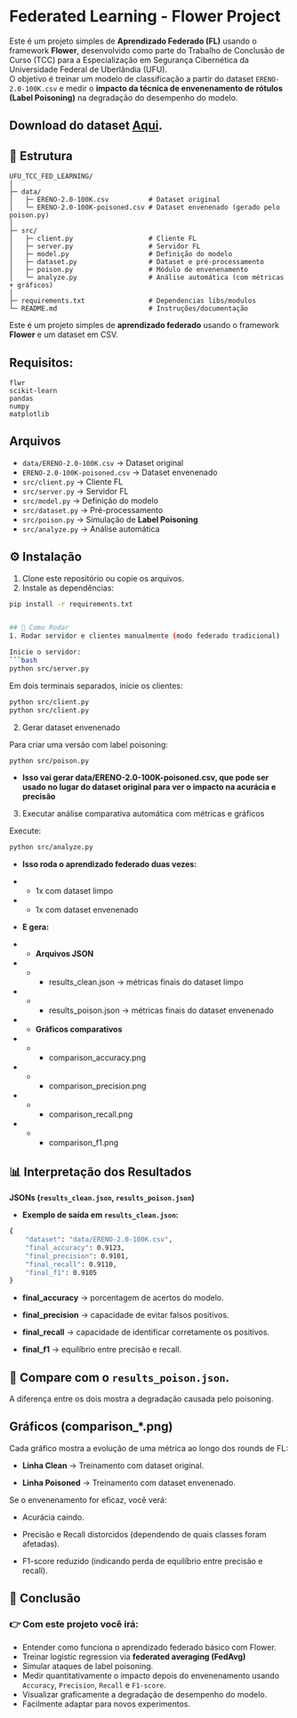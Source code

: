 # Federated Learning - Flower Project

Este é um projeto simples de **Aprendizado Federado (FL)** usando o framework **Flower**, desenvolvido como parte do Trabalho de Conclusão de Curso (TCC) para a Especialização em Segurança Cibernética da Universidade Federal de Uberlândia (UFU).  
O objetivo é treinar um modelo de classificação a partir do dataset `ERENO-2.0-100K.csv` e medir o **impacto da técnica de envenenamento de rótulos (Label Poisoning)** na degradação do desempenho do modelo.

Download do dataset [Aqui](https://drive.google.com/file/d/1Il9YL3cOv8ret1NPoDVITSEbwRyaNoRV/view?usp=drivesdk).
---

## 📂 Estrutura
```
UFU_TCC_FED_LEARNING/
│
├─ data/
│   ├─ ERENO-2.0-100K.csv          # Dataset original
│   └─ ERENO-2.0-100K-poisoned.csv # Dataset envenenado (gerado pelo poison.py)
│
├─ src/
│   ├─ client.py                   # Cliente FL
│   ├─ server.py                   # Servidor FL
│   ├─ model.py                    # Definição do modelo
│   ├─ dataset.py                  # Dataset e pré-processamento
│   ├─ poison.py                   # Módulo de envenenamento
│   └─ analyze.py                  # Análise automática (com métricas + gráficos)
│
├─ requirements.txt                # Dependencias libs/modulos
└─ README.md                       # Instruções/documentação
```



Este é um projeto simples de **aprendizado federado** usando o framework **Flower** e um dataset em CSV.



## Requisitos:
```
flwr
scikit-learn
pandas
numpy
matplotlib
```

## Arquivos
- `data/ERENO-2.0-100K.csv` → Dataset original
- `ERENO-2.0-100K-poisoned.csv` → Dataset envenenado
- `src/client.py` → Cliente FL
- `src/server.py` → Servidor FL
- `src/model.py` → Definição do modelo
- `src/dataset.py` → Pré-processamento
- `src/poison.py` → Simulação de **Label Poisoning**
- `src/analyze.py` → Análise automática


## ⚙️ Instalação

1. Clone este repositório ou copie os arquivos.
2. Instale as dependências:
```bash
pip install -r requirements.txt


## 🚀 Como Rodar
1. Rodar servidor e clientes manualmente (modo federado tradicional)

Inicie o servidor:
```bash
python src/server.py
```

Em dois terminais separados, inicie os clientes:
```bash
python src/client.py
python src/client.py
```

2. Gerar dataset envenenado

Para criar uma versão com label poisoning:
```bash
python src/poison.py
```
* **Isso vai gerar data/ERENO-2.0-100K-poisoned.csv, que pode ser usado no lugar do dataset original para ver o impacto na acurácia e precisão**

3. Executar análise comparativa automática com métricas e gráficos

Execute:
```bash
python src/analyze.py
```

* **Isso roda o aprendizado federado duas vezes:**

* * 1x com dataset limpo

* * 1x com dataset envenenado

* **E gera:**

* * **Arquivos JSON**

* * * results_clean.json → métricas finais do dataset limpo

* * * results_poison.json → métricas finais do dataset envenenado

* * **Gráficos comparativos**

* * * comparison_accuracy.png

* * * comparison_precision.png

* * * comparison_recall.png

* * * comparison_f1.png


## 📊 Interpretação dos Resultados

**JSONs (`results_clean.json`, `results_poison.json`)**

* **Exemplo de saída em `results_clean.json`:**

```bash
{
    "dataset": "data/ERENO-2.0-100K.csv",
    "final_accuracy": 0.9123,
    "final_precision": 0.9101,
    "final_recall": 0.9110,
    "final_f1": 0.9105
}
```

* **final_accuracy** → porcentagem de acertos do modelo.

* **final_precision** → capacidade de evitar falsos positivos.

* **final_recall** → capacidade de identificar corretamente os positivos.

* **final_f1** → equilíbrio entre precisão e recall.

## 📌 Compare com o `results_poison.json`.
A diferença entre os dois mostra a degradação causada pelo poisoning.

## Gráficos (comparison_*.png)

Cada gráfico mostra a evolução de uma métrica ao longo dos rounds de FL:

* **Linha Clean** → Treinamento com dataset original.

* **Linha Poisoned** → Treinamento com dataset envenenado.

Se o envenenamento for eficaz, você verá:

* Acurácia caindo.

* Precisão e Recall distorcidos (dependendo de quais classes foram afetadas).

* F1-score reduzido (indicando perda de equilíbrio entre precisão e recall).

## 📌 Conclusão

### 👉 Com este projeto você irá:

- Entender como funciona o aprendizado federado básico com Flower.
- Treinar logistic regression via **federated averaging (FedAvg)**
- Simular ataques de label poisoning.
- Medir quantitativamente o impacto depois do envenenamento usando `Accuracy`, `Precision`, `Recall` e `F1-score`. 
- Visualizar graficamente a degradação de desempenho do modelo.
- Facilmente adaptar para novos experimentos.

